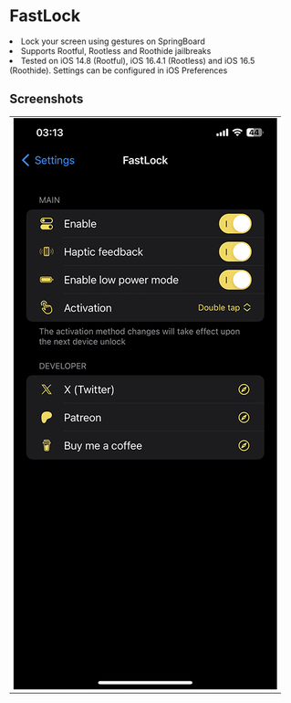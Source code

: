 # FastLock
<li>Lock your screen using gestures on SpringBoard</li>
<li>Supports Rootful, Rootless and Roothide jailbreaks</li>
<li>Tested on iOS 14.8 (Rootful), iOS 16.4.1 (Rootless) and iOS 16.5 (Roothide). Settings can be configured in iOS Preferences</li>

## Screenshots
<table>
   <tr>
      <td><img src="Sileo/screenshot1.jpg" alt="Screenshot 1" /></td>
   </tr>
</table>
